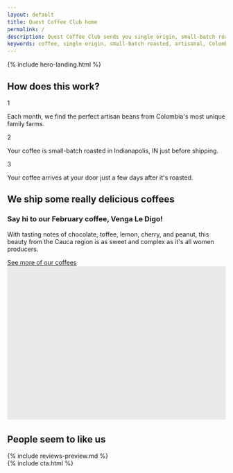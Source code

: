 ```yaml
---
layout: default
title: Quest Coffee Club home
permalink: /
description: Quest Coffee Club sends you single origin, small-batch roasted Colombia coffee delivered directly to your door.
keywords: coffee, single origin, small-batch roasted, artisanal, Colombia, Colombian, fresh, whole-bean, beans, coffee beans
---
```


{% include hero-landing.html %}
<div class="spacer-60 spacer-50-mobile"></div>
<div class="outer">
    <div class="inner">
        <h2>How does this work?</h2>
        <div class="expand">
            <div class="box third how-it-works">
                <!--<img src="/assets/images/qcc-landing-hdtw-1@2x.png" title="" />-->
                <div class="number">1</div>
                <p>Each month, we find the perfect artisan beans from Colombia's most unique family farms.</p>
            </div>
            <div class="box third how-it-works">
                <!--<img src="/assets/images/qcc-landing-hdtw-2@2x.png" title="" />-->
                <div class="number">2</div>
                <p>Your coffee is small-batch roasted in Indianapolis, IN just before shipping.</p>
            </div>
            <div class="box third how-it-works">
                <!--<img src="/assets/images/qcc-landing-hdtw-3@2x.png" title="" />-->
                <div class="number">3</div>
                <p>Your coffee arrives at your door just a few days after it's roasted.</p>
            </div>
        </div>
    </div>
</div>
<div class="spacer-120"></div>
<div class="outer">
    <div class="inner">
        <h2>We ship some really delicious coffees</h2>
        <div class="expand">
            <div class="third">
                <h3>Say hi to our February coffee, Venga Le Digo!</h3>
                <p>With tasting notes of chocolate, toffee, lemon, cherry, and peanut, this beauty from the Cauca region is as sweet and complex as it's all women producers.</p>
                <a href="/our-coffee/02-18-venga-le-digo.html" class="button button-secondary-white button-with-arrow button-medium button-left">See more of our coffees<span class="button-arrow"></span></a>
            </div>
            <div class="two-thirds image-right">
                <img src="/assets/images/temp-image-two-thirds@2x.png" />
            </div>
        </div>
    </div>
</div>
<div class="spacer-120"></div>
<div class="outer">
    <div class="inner">
        <h2>People seem to like us</h2>
        {% include reviews-preview.md %}
    </div> 
</div> 
<div class="spacer-60"></div>
{% include cta.html %}
